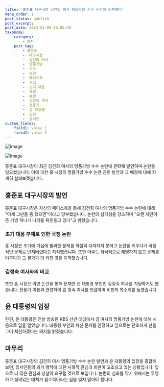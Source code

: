 ```yaml
---
title: '홍준표 대구시장 김건희 여사 명품가방 수수 논란에 당부하다'
menu_order: 1
post_status: publish
post_excerpt: 
post_date: 2024-02-09 20:00:49
taxonomy:
    category:
        - 정치
    post_tag:
        - 홍준표
        -  대구시장
        -  김건희 여사
        -  명품가방
        -  수수
        -  논란
        -  페이스북
        -  가십
        -  초기 대응
        -  국정
        -  해명
        -  김정숙 여사
        -  전용기
        -  윤 대통령
        -  입장
        -  정치인
custom_fields:
    field1: value 1
    field2: value 2
---
```


![Image](https://imgnews.pstatic.net/image/014/2024/02/09/0005140604_001_20240209141006474.jpg?type=w647)

![Image](https://imgnews.pstatic.net/image/014/2024/02/09/0005140604_002_20240209141006486.jpg?type=w647)

홍준표 대구시장이 최근 김건희 여사의 명품가방 수수 논란에 관련해 발언하며 논란을 일으켰습니다. 이에 대한 홍 시장의 명품가방 수수 논란 관련 발언과 그 배경에 대해 자세히 살펴보겠습니다.
## 홍준표 대구시장의 발언
홍준표 대구시장은 자신의 페이스북을 통해 김건희 여사의 명품가방 수수 논란에 대해 "이제 그만들 좀 했으면"이라고 당부했습니다. 논란의 심각성을 강조하며 "오랜 지인이 준 가방 하나가 나라를 뒤흔들고 있다"고 밝혔습니다.
### 초기 대응 부재로 인한 국정 논란
홍 시장은 초기에 가십에 불과한 문제를 적절히 대처하지 못하고 논란을 키우다가 국정적인 문제로 번져버렸다고 지적했습니다. 또한 아무도 적극적으로 해명하지 않고 문제를 미루다가 그 결과가 더 커진 것을 지적했습니다.
### 김정숙 여사와의 비교
또한 홍 시장은 이번 논란을 통해 문재인 전 대통령 부인인 김정숙 여사를 겨냥하기도 했습니다. 전용기 이용과 관련하여 김 정숙 여사를 언급하며 비판의 목소리를 높였습니다.
## 윤 대통령의 입장
한편, 윤 대통령은 전날 방송된 KBS 신년 대담에서 김 여사의 명품가방 논란에 대해 처음으로 입을 열었습니다. 대통령 부인의 처신 문제를 인정하고 앞으로는 단호하게 선을 그어 처신하겠다는 의지를 밝혔습니다.
## 마무리
홍준표 대구시장의 김건희 여사 명품가방 수수 논란 발언과 윤 대통령의 입장을 종합해보면, 정치인들의 과거 행적에 대한 사회적 관심과 비판이 고조되고 있는 상황입니다. 앞으로 더 많은 관심과 성찰이 요구될 것으로 보입니다. 논란의 심화를 막기 위해서는 투명하고 성의있는 대처가 필수적이라는 점을 잊지 말아야 합니다.
